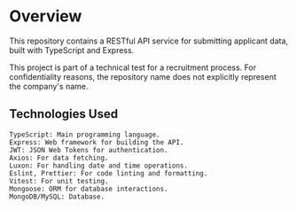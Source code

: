 # Overview

This repository contains a RESTful API service for submitting applicant data, built with TypeScript and Express.

This project is part of a technical test for a recruitment process. For confidentiality reasons, the repository name does not explicitly represent the company's name.


## Technologies Used

    TypeScript: Main programming language.
    Express: Web framework for building the API.
    JWT: JSON Web Tokens for authentication.
    Axios: For data fetching.
    Luxon: For handling date and time operations.
    Eslint, Prettier: For code linting and formatting.
    Vitest: For unit testing.
    Mongoose: ORM for database interactions.
    MongoDB/MySQL: Database.
